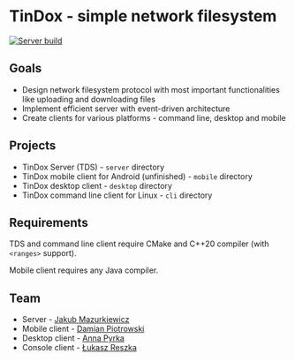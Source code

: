 # TinDox - simple network filesystem

[![Server build](https://github.com/JMazurkiewicz/TinDox/actions/workflows/server.yaml/badge.svg)](https://github.com/JMazurkiewicz/TinDox/actions/workflows/server.yaml)

## Goals

* Design network filesystem protocol with most important functionalities like uploading and downloading files 
* Implement efficient server with event-driven architecture
* Create clients for various platforms - command line, desktop and mobile

## Projects

* TinDox Server (TDS) - `server` directory
* TinDox mobile client for Android (unfinished) - `mobile` directory
* TinDox desktop client - `desktop` directory
* TinDox command line client for Linux - `cli` directory

## Requirements

TDS and command line client require CMake and C++20 compiler (with `<ranges>` support).

Mobile client requires any Java compiler.

## Team

* Server - [Jakub Mazurkiewicz](https://github.com/JMazurkiewicz)
* Mobile client - [Damian Piotrowski](https://github.com/dam1508)
* Desktop client - [Anna Pyrka](https://github.com/annapyrka)
* Console client - [Łukasz Reszka](https://github.com/LukaszReszka)
